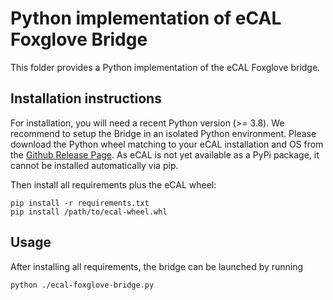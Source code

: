 # Python implementation of eCAL Foxglove Bridge

This folder provides a Python implementation of the eCAL Foxglove bridge.

## Installation instructions

For installation, you will need a recent Python version (>= 3.8).
We recommend to setup the Bridge in an isolated Python environment.
Please download the Python wheel matching to your eCAL installation and OS from the [Github Release Page](https://github.com/eclipse-ecal/ecal/releases).
As eCAL is not yet available as a PyPi package, it cannot be installed automatically via pip.

Then install all requirements plus the eCAL wheel:
```
pip install -r requirements.txt
pip install /path/to/ecal-wheel.whl
```

## Usage

After installing all requirements, the bridge can be launched by running

```
python ./ecal-foxglove-bridge.py
```